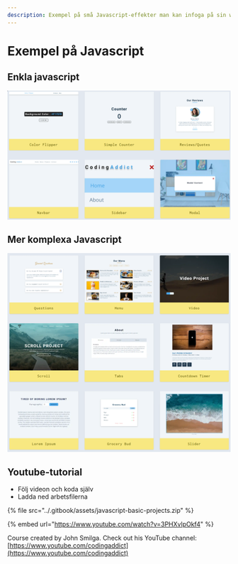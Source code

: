 ```yaml
---
description: Exempel på små Javascript-effekter man kan infoga på sin webbsida
---
```


# Exempel på Javascript

## Enkla javascript 

![](../.gitbook/assets/image%20%2885%29.png)

## Mer komplexa Javascript

![](../.gitbook/assets/image%20%2883%29.png)

## Youtube-tutorial

* Följ videon och koda själv
* Ladda ned arbetsfilerna

{% file src="../.gitbook/assets/javascript-basic-projects.zip" %}

{% embed url="https://www.youtube.com/watch?v=3PHXvlpOkf4" %}

 Course created by John Smilga. Check out his YouTube channel: [https://www.youtube.com/codingaddict](https://www.youtube.com/codingaddict)

